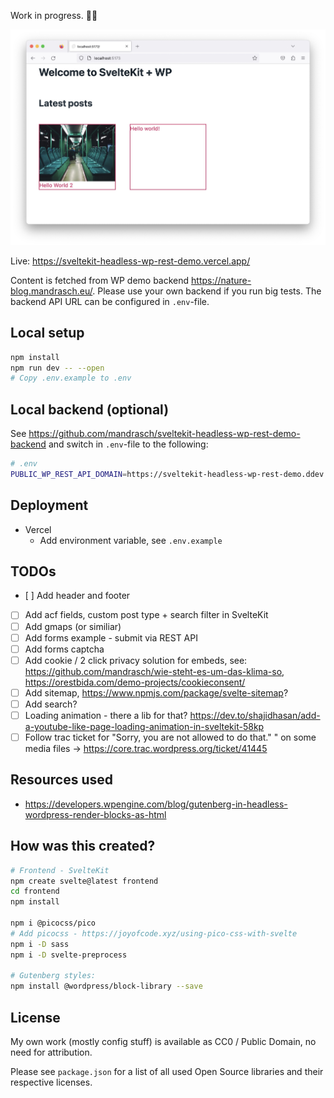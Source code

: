 Work in progress. 👨‍💻

![Screenshot current status, headline and two posts displayed, one with featured image](screenshot.jpg?raw=true)

Live: https://sveltekit-headless-wp-rest-demo.vercel.app/

Content is fetched from WP demo backend https://nature-blog.mandrasch.eu/. Please use your own backend if you run big tests. The backend API URL can be configured in `.env`-file.

## Local setup

```bash
npm install
npm run dev -- --open
# Copy .env.example to .env
```

## Local backend (optional)

See https://github.com/mandrasch/sveltekit-headless-wp-rest-demo-backend and switch in `.env`-file to the following:

```bash
# .env
PUBLIC_WP_REST_API_DOMAIN=https://sveltekit-headless-wp-rest-demo.ddev.site
```

## Deployment

- Vercel
  - Add environment variable, see `.env.example`

## TODOs

- [ ] Add header and footer
- [ ] Add acf fields, custom post type + search filter in SvelteKit
- [ ] Add gmaps (or similiar)
- [ ] Add forms example - submit via REST API
- [ ] Add forms captcha
- [ ] Add cookie / 2 click privacy solution for embeds, see: https://github.com/mandrasch/wie-steht-es-um-das-klima-so, https://orestbida.com/demo-projects/cookieconsent/
- [ ] Add sitemap, https://www.npmjs.com/package/svelte-sitemap?
- [ ] Add search?
- [ ] Loading animation - there a lib for that? https://dev.to/shajidhasan/add-a-youtube-like-page-loading-animation-in-sveltekit-58kp
- [ ] Follow trac ticket for "Sorry, you are not allowed to do that."
      " on some media files -> https://core.trac.wordpress.org/ticket/41445

## Resources used

- https://developers.wpengine.com/blog/gutenberg-in-headless-wordpress-render-blocks-as-html

## How was this created?

```bash
# Frontend - SvelteKit
npm create svelte@latest frontend
cd frontend
npm install

npm i @picocss/pico
# Add picocss - https://joyofcode.xyz/using-pico-css-with-svelte
npm i -D sass
npm i -D svelte-preprocess

# Gutenberg styles:
npm install @wordpress/block-library --save
```

## License

My own work (mostly config stuff) is available as CC0 / Public Domain, no need for attribution.

Please see `package.json` for a list of all used Open Source libraries and their respective licenses.
